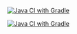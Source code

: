 [![Java CI with Gradle](https://github.com/IrinaSanna/DebitCardApplication/actions/workflows/gradle.yml/badge.svg)](https://github.com/IrinaSanna/DebitCardApplication/actions/workflows/gradle.yml)

[![Java CI with Gradle](https://github.com/IrinaSanna/DebitCardApplication/actions/workflows/gradle.yml/badge.svg)](https://github.com/IrinaSanna/DebitCardApplication/actions/workflows/gradle.yml)